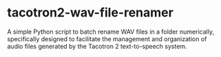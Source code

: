 # tacotron2-wav-file-renamer
A simple Python script to batch rename WAV files in a folder numerically, specifically designed to facilitate the management and organization of audio files generated by the Tacotron 2 text-to-speech system.
